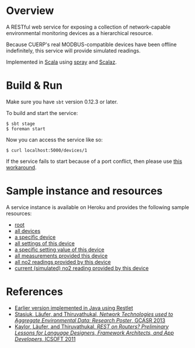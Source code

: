 # Overview

A RESTful web service for exposing a collection of network-capable
environmental monitoring devices as a hierarchical resource.

Because CUERP's real MODBUS-compatible devices have been offline
indefinitely, this service will provide simulated readings.

Implemented in [Scala](http://scala-lang.org) using
[spray](http://spray.io) and [Scalaz](https://github.com/scalaz/scalaz).

# Build & Run

Make sure you have `sbt` version 0.12.3 or later.

To build and start the service:

    $ sbt stage
    $ foreman start

Now you can access the service like so:

    $ curl localhost:5000/devices/1

If the service fails to start because of a port conflict,
then please use [this workaround](http://laufer.tumblr.com/post/80793055563).

# Sample instance and resources

A service instance is available on Heroku and provides the following
sample resources:

  - [root](http://luc-sensorproxy-spray.herokuapp.com)
  - [all devices](http://luc-sensorproxy-spray.herokuapp.com/devices)
  - [a specific device](http://luc-sensorproxy-spray.herokuapp.com/devices/00-11-22-33-44-01)
  - [all settings of this device](http://luc-sensorproxy-spray.herokuapp.com/devices/00:11:22:33:44:01/settings)
  - [a specific setting value of this device](http://luc-sensorproxy-spray.herokuapp.com/devices/00:11:22:33:44:01/settings/unit)
  - [all measurements provided this device](http://luc-sensorproxy-spray.herokuapp.com/devices/00:11:22:33:44:01/measurements)
  - [all no2 readings provided by this device](http://luc-sensorproxy-spray.herokuapp.com/devices/00:11:22:33:44:01/measurements/no2/readings)
  - [current (simulated) no2 reading provided by this device](http://luc-sensorproxy-spray.herokuapp.com/devices/00:11:22:33:44:01/measurements/no2/readings/current)

# References

- [Earlier version implemented in Java using Restlet](http://webpages.cs.luc.edu/~laufer/cuerp)
- [Stasiuk, Läufer, and Thiruvathukal, *Network Technologies used to Aggregate Environmental Data: Research Poster*, GCASR 2013](http://ecommons.luc.edu/cs_facpubs/65/)
- [Kaylor, Läufer, and Thiruvathukal, *REST on Routers? Preliminary Lessons for Language Designers, Framework Architects, and App Developers*, ICSOFT 2011](http://ecommons.luc.edu/cs_facpubs/35/)

